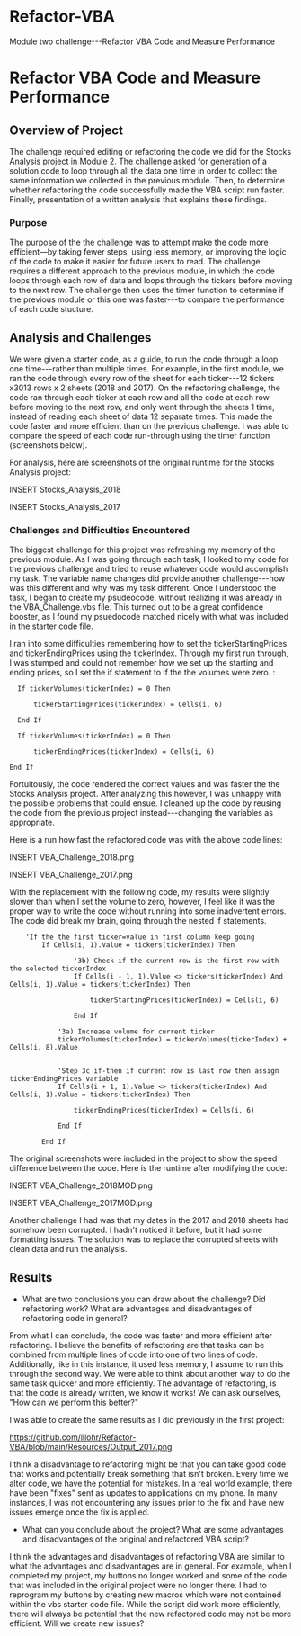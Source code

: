 # Refactor-VBA
Module two challenge---Refactor VBA Code and Measure Performance 
# Refactor VBA Code and Measure Performance


## Overview of Project

The challenge required editing or refactoring the code we did for the Stocks Analysis project in Module 2. The challenge asked for generation of a solution code to loop through all the data one time in order to collect the same information we collected in the previous module. Then, to determine whether refactoring the code successfully made the VBA script run faster. Finally, presentation of a written analysis that explains these findings.  


### Purpose

The purpose of the the challenge was to attempt make the code more efficient—by taking fewer steps, using less memory, or improving the logic of the code to make it easier for future users to read. The challenge requires a different approach to the previous module, in which the code loops through each row of data and loops through the tickers before moving to the next row. The challenge then uses the timer function to determine if the previous module or this one was faster---to compare the performance of each code stucture.

## Analysis and Challenges

We were given a starter code, as a guide, to run the code through a loop one time---rather than multiple times. For example, in the first module, we ran the code through every row of the sheet for each ticker---12 tickers x3013 rows x 2 sheets (2018 and 2017). On the refactoring challenge, the code ran through each ticker at each row and all the code at each row before moving to the next row, and only went through the sheets 1 time, instead of reading each sheet of data 12 separate times. This made the code faster and more efficient than on the previous challenge. I was able to compare the speed of each code run-through using the timer function (screenshots below).

For analysis, here are screenshots of the original runtime for the Stocks Analysis project:

INSERT Stocks_Analysis_2018

INSERT Stocks_Analysis_2017


### Challenges and Difficulties Encountered

The biggest challenge for this project was refreshing my memory of the previous module. As I was going through each task, I looked to my code for the previous challenge and tried to reuse whatever code would accomplish my task.  The variable name changes did provide another challenge---how was this different and why was my task different. Once I understood the task, I began to create my psudeocode, without realizing it was already in the VBA_Challenge.vbs file. This turned out to be a great confidence booster, as I found my psuedocode matched nicely with what was included in the starter code file.  

I ran into some difficulties remembering how to set the tickerStartingPrices and tickerEndingPrices using the tickerIndex. Through my first run through, I was stumped and could not remember how we set up the starting and ending prices, so I set the if statement to if the the volumes were zero. :

	  If tickerVolumes(tickerIndex) = 0 Then

		  tickerStartingPrices(tickerIndex) = Cells(i, 6)

	  End If

	  If tickerVolumes(tickerIndex) = 0 Then

		  tickerEndingPrices(tickerIndex) = Cells(i, 6)

	End If

Fortuitously, the code rendered the correct values and was faster the the Stocks Analysis project. After analyzing this however, I was unhappy with the possible problems that could ensue. I cleaned up the code by reusing the code from the previous project instead---changing the variables as appropriate.

Here is a run how fast the refactored code was with the above code lines: 

INSERT VBA_Challenge_2018.png

INSERT VBA_Challenge_2017.png

With the replacement with the following code, my results were slightly slower than when I set the volume to zero, however, I feel like it was the proper way to write the code without running into some inadvertent errors. The code did break my brain, going through the nested if statements.

		'If the the first ticker=value in first column keep going
            If Cells(i, 1).Value = tickers(tickerIndex) Then
                    
                    '3b) Check if the current row is the first row with the selected tickerIndex
                    If Cells(i - 1, 1).Value <> tickers(tickerIndex) And Cells(i, 1).Value = tickers(tickerIndex) Then
                    
                        tickerStartingPrices(tickerIndex) = Cells(i, 6)
                        
                    End If
                    
                '3a) Increase volume for current ticker
                tickerVolumes(tickerIndex) = tickerVolumes(tickerIndex) + Cells(i, 8).Value
                
                
                'Step 3c if-then if current row is last row then assign tickerEndingPrices variable
                If Cells(i + 1, 1).Value <> tickers(tickerIndex) And Cells(i, 1).Value = tickers(tickerIndex) Then

                    tickerEndingPrices(tickerIndex) = Cells(i, 6)
                
                End If
                
            End If

The original screenshots were included in the project to show the speed difference between the code. Here is the runtime after modifying the code:

INSERT VBA_Challenge_2018MOD.png

INSERT VBA_Challenge_2017MOD.png

Another challenge I had was that my dates in the 2017 and 2018 sheets had somehow been corrupted. I hadn't noticed it before, but it had some formatting issues. The solution was to replace the corrupted sheets with clean data and run the analysis.


## Results

- What are two conclusions you can draw about the challenge? Did refactoring work? What are advantages and disadvantages of refactoring code in general?

From what I can conclude, the code was faster and more efficient after refactoring. I believe the benefits of refactoring are that tasks can be combined from multiple lines of code into one of two lines of code. Additionally, like in this instance, it used less memory, I assume to run this through the second way. We were able to think about another way to do the same task quicker and more efficiently. The advantage of refactoring, is that the code is already written, we know it works! We can ask ourselves, "How can we perform this better?" 

I was able to create the same results as I did previously in the first project:

https://github.com/lllohr/Refactor-VBA/blob/main/Resources/Output_2017.png

I think a disadvantage to refactoring might be that you can take good code that works and potentially break something that isn't broken. Every time we alter code, we have the potential for mistakes. In a real world example, there have been "fixes" sent as updates to applications on my phone. In many instances, I was not encountering any issues prior to the fix and have new issues emerge once the fix is applied.

- What can you conclude about the project? What are some advantages and disadvantages of the original and refactored VBA script?

I think the advantages and disadvantages of refactoring VBA are similar to what the advantages and disadvantages are in general. For example, when I completed my project, my buttons no longer worked and some of the code that was included in the original project were no longer there. I had to reprogram my buttons by creating new macros which were not contained within the vbs starter code file. While the script did work more efficiently, there will always be potential that the new refactored code may not be more efficient. Will we create new issues? 
